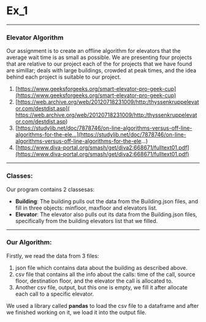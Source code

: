 # Ex_1
---
### Elevator Algorithm 
Our assignment is to create an offline algorithm for elevators that the average wait time is as small as possible.
We are presenting four projects that are relative to our project each of the for projects that we have found are simillar; deals with large buildings, crowded at peak times, and the idea behind each project is suitable to our project. 
1) [https://www.geeksforgeeks.org/smart-elevator-pro-geek-cup](https://www.geeksforgeeks.org/smart-elevator-pro-geek-cup)
2) [https://web.archive.org/web/20120718231009/http:/thyssenkruppelevator.com/destdist.asp]( https://web.archive.org/web/20120718231009/http:/thyssenkruppelevator.com/destdist.asp)
3) [https://studylib.net/doc/7878746/on-line-algorithms-versus-off-line-algorithms-for-the-ele...](https://studylib.net/doc/7878746/on-line-algorithms-versus-off-line-algorithms-for-the-ele...)
4) [https://www.diva-portal.org/smash/get/diva2:668671/fulltext01.pdf](https://www.diva-portal.org/smash/get/diva2:668671/fulltext01.pdf)
---
### Classes:
Our program contains 2 classesas:
- __Building__: The building pulls out the data from the Building.json files, and fill in three objects: minfloor, maxfloor and elevators list.
- __Elevator__: The elevator also pulls out its data from the Building.json files, specifically from the building elevators list that we filled.
---
### Our Algorithm:
Firstly, we read the data from 3 files:
1) json file which contains data about the building as described above.
2) csv file that contains all the info about the calls: time of the call, source floor, destination floor, and the elevator the call is allocated to.
3) Another csv file, output, but this one is empty, we fill it after allocate each call to a specific elevator. 

We used a library called __pandas__ to load the csv file to a dataframe and after we finished working on it, we load it into the output file.
